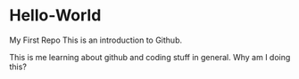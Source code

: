 # Hello-World
My First Repo
This is an introduction to Github.

This is me learning about github and coding stuff in general.  Why am I doing this?
